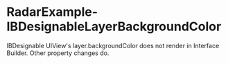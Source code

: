 # RadarExample-IBDesignableLayerBackgroundColor

IBDesignable UIView's layer.backgroundColor does not render in Interface Builder. Other property changes do.
